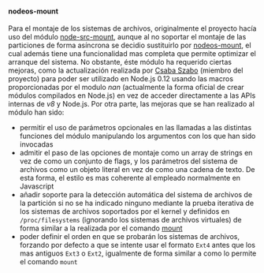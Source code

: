 #### nodeos-mount

Para el montaje de los sistemas de archivos, originalmente el proyecto hacía uso
del módulo [node-src-mount](https://github.com/groundwater/node-src-mount),
aunque al no soportar el montaje de las particiones de forma asíncrona se
decidio sustituirlo por [nodeos-mount](https://github.com/NodeOS/nodeos-mount),
el cual además tiene una funcionalidad mas completa que permite optimizar el
arranque del sistema. No obstante, éste módulo ha requerido ciertas mejoras,
como la actualización realizada por [Csaba Szabo](https://github.com/netlovers)
(miembro del proyecto) para poder ser utilizado en Node.js 0.12 usando las
macros proporcionadas por el modulo *nan* (actualmente la forma oficial de crear
módulos compilados en Node.js) en vez de acceder directamente a las APIs
internas de *v8* y Node.js. Por otra parte, las mejoras que se han realizado al
módulo han sido:

* permitir el uso de parámetros opcionales en las llamadas a las distintas
  funciones del módulo manipulando los argumentos con los que han sido invocadas
* admitir el paso de las opciones de montaje como un array de strings en vez de
  como un conjunto de flags, y los parámetros del sistema de archivos como un
  objeto literal en vez de como una cadena de texto. De esta forma, el estilo es
  mas coherente al empleado normalmente en Javascript
* añadir soporte para la detección automática del sistema de archivos de la
  partición si no se ha indicado ninguno mediante la prueba iterativa de los
  sistemas de archivos soportados por el kernel y definidos en
  `/proc/filesystems` (ignorando los sistemas de archivos virtuales) de forma
  similar a la realizada por el comando
  [mount](http://man7.org/linux/man-pages/man8/mount.8.html)
* poder definir el orden en que se probarán los sistemas de archivos, forzando
  por defecto a que se intente usar el formato `Ext4` antes que los mas antiguos
  `Ext3` o `Ext2`, igualmente de forma similar a como lo permite el comando
  `mount`
